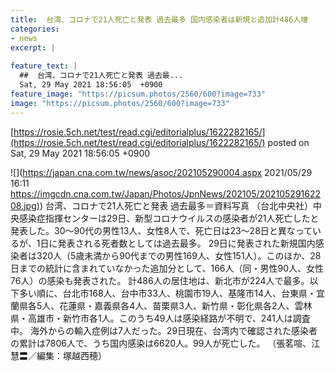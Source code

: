 ```yaml
---
title:  台湾、コロナで21人死亡と発表 過去最多 国内感染者は新規と追加計486人増  
categories:
- news
excerpt: |
  
feature_text: |
  ##  台湾、コロナで21人死亡と発表 過去最...
  Sat, 29 May 2021 18:56:05  +0900
feature_image: "https://picsum.photos/2560/600?image=733"
image: "https://picsum.photos/2560/600?image=733"
---
```


[https://rosie.5ch.net/test/read.cgi/editorialplus/1622282165/](https://rosie.5ch.net/test/read.cgi/editorialplus/1622282165/)
posted on Sat, 29 May 2021 18:56:05  +0900

<!--more-->

![](https://japan.cna.com.tw/news/asoc/202105290004.aspx 2021/05/29 16:11 [https://imgcdn.cna.com.tw/Japan/Photos/JpnNews/202105/20210529162208.jpg)](https://imgcdn.cna.com.tw/Japan/Photos/JpnNews/202105/20210529162208.jpg)) 台湾、コロナで21人死亡と発表 過去最多＝資料写真 （台北中央社）中央感染症指揮センターは29日、新型コロナウイルスの感染者が21人死亡したと発表した。30〜90代の男性13人、女性8人で、死亡日は23〜28日と異なっているが、1日に発表される死者数としては過去最多。 29日に発表された新規国内感染者は320人（5歳未満から90代までの男性169人、女性151人）。このほか、28日までの統計に含まれていなかった追加分として、166人（同・男性90人、女性76人）の感染も発表された。 計486人の居住地は、新北市が224人で最多。以下多い順に、台北市168人、台中市33人、桃園市19人、基隆市14人、台東県・宜蘭県各5人、花蓮県・嘉義県各4人、苗栗県3人、新竹県・彰化県各2人、雲林県・高雄市・新竹市各1人。このうち49人は感染経路が不明で、241人は調査中。 海外からの輸入症例は7人だった。29日現在、台湾内で確認された感染者の累計は7806人で、うち国内感染は6620人。99人が死亡した。 （張茗喧、江慧〓／編集：塚越西穂）
